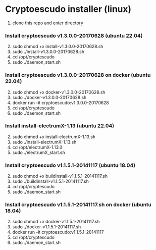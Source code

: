 # Cryptoescudo installer (linux)

   1. clone this repo and enter directory  

### Install cryptoescudo v1.3.0.0-20170628 (ubuntu 22.04)
     
   2. sudo chmod +x install-v1.3.0.0-20170628.sh   
   3. sudo ./install-v1.3.0.0-20170628.sh
   4. cd /opt/cryptescudo
   5. sudo ./daemon_start.sh
   
### Install cryptoescudo v1.3.0.0-20170628 on docker (ubuntu 22.04)
   
   2. sudo chmod +x docker-v1.3.0.0-20170628.sh   
   3. sudo ./docker-v1.3.0.0-20170628.sh
   4. docker run -it cryptoescudo:v1.3.0.0-20170628
   5. cd /opt/cryptescudo
   6. sudo ./daemon_start.sh

### Install install-electrumX-1.13 (ubuntu 22.04)
     
   2. sudo chmod +x install-electrumX-1.13.sh   
   3. sudo ./install-electrumX-1.13.sh
   4. cd /opt/electrumX-1.13.0
   5. sudo ./electrumX_start.sh

### Install cryptoescudo v1.1.5.1-20141117 (ubuntu 18.04)
     
   2. sudo chmod +x buildinstall-v1.1.5.1-20141117.sh   
   3. sudo ./buildinstall-v1.1.5.1-20141117.sh
   4. cd /opt/cryptescudo
   5. sudo ./daemon_start.sh
   
### Install cryptoescudo v1.1.5.1-20141117.sh on docker (ubuntu 18.04)
    
   2. sudo chmod +x docker-v1.1.5.1-20141117.sh   
   3. sudo ./docker-v1.1.5.1-20141117.sh
   4. docker run -it cryptoescudo:v1.1.5.1-20141117
   5. cd /opt/cryptescudo
   6. sudo ./daemon_start.sh
